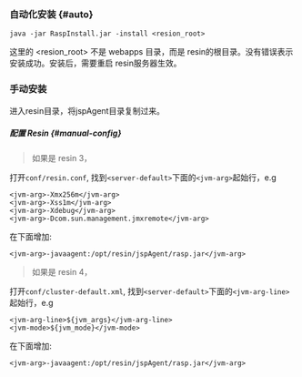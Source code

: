 ### 自动化安装 {#auto}

```
java -jar RaspInstall.jar -install <resion_root>
```

这里的 &lt;resion\_root&gt; 不是 webapps 目录，而是 resin的根目录。没有错误表示安装成功。安装后，需要重启 resin服务器生效。

### 手动安装

进入resin目录，将jspAgent目录复制过来。

##### 配置 Resin {#manual-config}

> 如果是 resin 3，

打开`conf/resin.conf`, 找到`<server-default>`下面的`<jvm-arg>`起始行，e.g

```
<jvm-arg>-Xmx256m</jvm-arg>
<jvm-arg>-Xss1m</jvm-arg>
<jvm-arg>-Xdebug</jvm-arg>
<jvm-arg>-Dcom.sun.management.jmxremote</jvm-arg>
```

在下面增加:

```
<jvm-arg>-javaagent:/opt/resin/jspAgent/rasp.jar</jvm-arg>
```

> 如果是 resin 4，

打开`conf/cluster-default.xml`, 找到`<server-default>`下面的`<jvm-arg-line>`起始行，e.g

```
<jvm-arg-line>${jvm_args}</jvm-arg-line>
<jvm-mode>${jvm_mode}</jvm-mode>
```

在下面增加:

```
<jvm-arg>-javaagent:/opt/resin/jspAgent/rasp.jar</jvm-arg>
```



